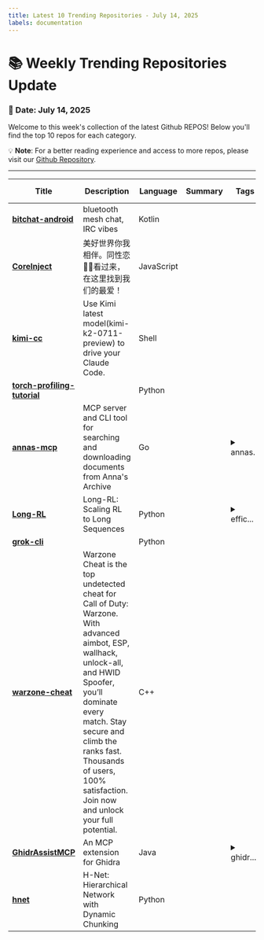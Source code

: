 ```yaml
---
title: Latest 10 Trending Repositories - July 14, 2025
labels: documentation
---
```

# 📚 Weekly Trending Repositories Update

### 📅 Date: July 14, 2025

Welcome to this week's collection of the latest Github REPOS! Below you'll find the top 10 repos for each category.

💡 **Note**: For a better reading experience and access to more repos, please visit our [Github Repository](https://github.com/marc-ko/daily-trending-repo).

---

| **Title** | **Description** | **Language** | **Summary** | **Tags** | **Stars Count** |
| --- | --- | --- | --- | --- | --- |
| **[bitchat-android](https://github.com/permissionlesstech/bitchat-android)** | bluetooth mesh chat, IRC vibes | Kotlin |  |  | 1607 |
| **[CoreInject](https://github.com/QiuChenly/CoreInject)** | 美好世界你我相伴。同性恋🏳️‍🌈看过来，在这里找到我们的最爱！ | JavaScript |  |  | 462 |
| **[kimi-cc](https://github.com/LLM-Red-Team/kimi-cc)** | Use Kimi latest model(kimi-k2-0711-preview) to drive your Claude Code. | Shell |  |  | 458 |
| **[torch-profiling-tutorial](https://github.com/Quentin-Anthony/torch-profiling-tutorial)** |  | Python |  |  | 381 |
| **[annas-mcp](https://github.com/iosifache/annas-mcp)** | MCP server and CLI tool for searching and downloading documents from Anna's Archive | Go |  | <details><summary>annas...</summary><p>annas-archive, cli, mcp-server</p></details> | 371 |
| **[Long-RL](https://github.com/NVlabs/Long-RL)** | Long-RL: Scaling RL to Long Sequences | Python |  | <details><summary>effic...</summary><p>efficient-ai, large-language-models, long-sequence, multi-modality, reinforcement-learning, sequence-parallelism</p></details> | 370 |
| **[grok-cli](https://github.com/ComposioHQ/grok-cli)** |  | Python |  |  | 267 |
| **[warzone-cheat](https://github.com/qawe68/warzone-cheat)** | Warzone Cheat is the top undetected cheat for Call of Duty: Warzone. With advanced aimbot, ESP, wallhack, unlock-all, and HWID Spoofer, you’ll dominate every match. Stay secure and climb the ranks fast. Thousands of users, 100% satisfaction. Join now and unlock your full potential. | C++ |  |  | 247 |
| **[GhidrAssistMCP](https://github.com/jtang613/GhidrAssistMCP)** | An MCP extension for Ghidra | Java |  | <details><summary>ghidr...</summary><p>ghidra, ghidra-extension, ghidra-plugin, llm, mcp, mcp-server, reverse-engineering</p></details> | 222 |
| **[hnet](https://github.com/goombalab/hnet)** | H-Net: Hierarchical Network with Dynamic Chunking | Python |  |  | 216 |

